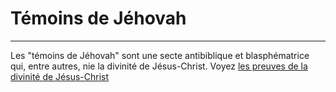 # Témoins de Jéhovah

***

Les "témoins de Jéhovah" sont une secte antibiblique et blasphématrice qui, entre autres, nie la divinité de Jésus-Christ. Voyez [les preuves de la divinité de Jésus-Christ](/fr/apologetique/les-fondamentaux/divinite-du-Christ/index.html)
